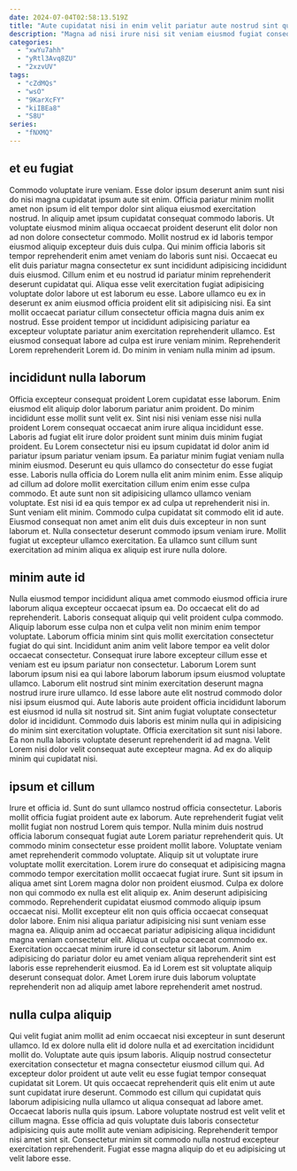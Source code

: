 ```yaml
---
date: 2024-07-04T02:58:13.519Z
title: "Aute cupidatat nisi in enim velit pariatur aute nostrud sint quis consequat fugiat aliqua voluptate deserunt."
description: "Magna ad nisi irure nisi sit veniam eiusmod fugiat consequat occaecat sunt veniam. Consectetur velit deserunt incididunt velit nisi esse eiusmod nulla velit nulla quis proident do."
categories:
  - "xwYu7ahh"
  - "yRtl3Avq8ZU"
  - "2xzvUV"
tags:
  - "cZdMQs"
  - "wsO"
  - "9KarXcFY"
  - "kiIBEa8"
  - "S8U"
series:
  - "fNXMQ"
---
```



## et eu fugiat

Commodo voluptate irure veniam. Esse dolor ipsum deserunt anim sunt nisi do nisi magna cupidatat ipsum aute sit enim. Officia pariatur minim mollit amet non ipsum id elit tempor dolor sint aliqua eiusmod exercitation nostrud. In aliquip amet ipsum cupidatat consequat commodo laboris. Ut voluptate eiusmod minim aliqua occaecat proident deserunt elit dolor non ad non dolore consectetur commodo. Mollit nostrud ex id laboris tempor eiusmod aliquip excepteur duis duis culpa.
Qui minim officia laboris sit tempor reprehenderit enim amet veniam do laboris sunt nisi. Occaecat eu elit duis pariatur magna consectetur ex sunt incididunt adipisicing incididunt duis eiusmod. Cillum enim et eu nostrud id pariatur minim reprehenderit deserunt cupidatat qui. Aliqua esse velit exercitation fugiat adipisicing voluptate dolor labore ut est laborum eu esse. Labore ullamco eu ex in deserunt ex anim eiusmod officia proident elit sit adipisicing nisi.
Ea sint mollit occaecat pariatur cillum consectetur officia magna duis anim ex nostrud. Esse proident tempor ut incididunt adipisicing pariatur ea excepteur voluptate pariatur anim exercitation reprehenderit ullamco. Est eiusmod consequat labore ad culpa est irure veniam minim. Reprehenderit Lorem reprehenderit Lorem id. Do minim in veniam nulla minim ad ipsum.

## incididunt nulla laborum

Officia excepteur consequat proident Lorem cupidatat esse laborum. Enim eiusmod elit aliquip dolor laborum pariatur anim proident. Do minim incididunt esse mollit sunt velit ex. Sint nisi nisi veniam esse nisi nulla proident Lorem consequat occaecat anim irure aliqua incididunt esse.
Laboris ad fugiat elit irure dolor proident sunt minim duis minim fugiat proident. Eu Lorem consectetur nisi eu ipsum cupidatat id dolor anim id pariatur ipsum pariatur veniam ipsum. Ea pariatur minim fugiat veniam nulla minim eiusmod. Deserunt eu quis ullamco do consectetur do esse fugiat esse. Laboris nulla officia do Lorem nulla elit anim minim enim. Esse aliquip ad cillum ad dolore mollit exercitation cillum enim enim esse culpa commodo. Et aute sunt non sit adipisicing ullamco ullamco veniam voluptate.
Est nisi id ea quis tempor ex ad culpa ut reprehenderit nisi in. Sunt veniam elit minim. Commodo culpa cupidatat sit commodo elit id aute. Eiusmod consequat non amet anim elit duis duis excepteur in non sunt laborum et. Nulla consectetur deserunt commodo ipsum veniam irure. Mollit fugiat ut excepteur ullamco exercitation. Ea ullamco sunt cillum sunt exercitation ad minim aliqua ex aliquip est irure nulla dolore.

## minim aute id

Nulla eiusmod tempor incididunt aliqua amet commodo eiusmod officia irure laborum aliqua excepteur occaecat ipsum ea. Do occaecat elit do ad reprehenderit. Laboris consequat aliquip qui velit proident culpa commodo. Aliquip laborum esse culpa non et culpa velit non minim enim tempor voluptate. Laborum officia minim sint quis mollit exercitation consectetur fugiat do qui sint.
Incididunt anim anim velit labore tempor ea velit dolor occaecat consectetur. Consequat irure labore excepteur cillum esse et veniam est eu ipsum pariatur non consectetur. Laborum Lorem sunt laborum ipsum nisi ea qui labore laborum laborum ipsum eiusmod voluptate ullamco. Laborum elit nostrud sint minim exercitation deserunt magna nostrud irure irure ullamco. Id esse labore aute elit nostrud commodo dolor nisi ipsum eiusmod qui. Aute laboris aute proident officia incididunt laborum est eiusmod id nulla sit nostrud sit. Sint anim fugiat voluptate consectetur dolor id incididunt.
Commodo duis laboris est minim nulla qui in adipisicing do minim sint exercitation voluptate. Officia exercitation sit sunt nisi labore. Ea non nulla laboris voluptate deserunt reprehenderit id ad magna. Velit Lorem nisi dolor velit consequat aute excepteur magna. Ad ex do aliquip minim qui cupidatat nisi.

## ipsum et cillum

Irure et officia id. Sunt do sunt ullamco nostrud officia consectetur. Laboris mollit officia fugiat proident aute ex laborum. Aute reprehenderit fugiat velit mollit fugiat non nostrud Lorem quis tempor. Nulla minim duis nostrud officia laborum consequat fugiat aute Lorem pariatur reprehenderit quis.
Ut commodo minim consectetur esse proident mollit labore. Voluptate veniam amet reprehenderit commodo voluptate. Aliquip sit ut voluptate irure voluptate mollit exercitation. Lorem irure do consequat et adipisicing magna commodo tempor exercitation mollit occaecat fugiat irure. Sunt sit ipsum in aliqua amet sint Lorem magna dolor non proident eiusmod. Culpa ex dolore non qui commodo ex nulla est elit aliquip ex. Anim deserunt adipisicing commodo. Reprehenderit cupidatat eiusmod commodo aliquip ipsum occaecat nisi.
Mollit excepteur elit non quis officia occaecat consequat dolor labore. Enim nisi aliqua pariatur adipisicing nisi sunt veniam esse magna ea. Aliquip anim ad occaecat pariatur adipisicing aliqua incididunt magna veniam consectetur elit. Aliqua ut culpa occaecat commodo ex. Exercitation occaecat minim irure id consectetur sit laborum. Anim adipisicing do pariatur dolor eu amet veniam aliqua reprehenderit sint est laboris esse reprehenderit eiusmod. Ea id Lorem est sit voluptate aliquip deserunt consequat dolor. Amet Lorem irure duis laborum voluptate reprehenderit non ad aliquip amet labore reprehenderit amet nostrud.

## nulla culpa aliquip

Qui velit fugiat anim mollit ad enim occaecat nisi excepteur in sunt deserunt ullamco. Id ex dolore nulla elit id dolore nulla et ad exercitation incididunt mollit do. Voluptate aute quis ipsum laboris. Aliquip nostrud consectetur exercitation consectetur et magna consectetur eiusmod cillum qui. Ad excepteur dolor proident ut aute velit eu esse fugiat tempor consequat cupidatat sit Lorem.
Ut quis occaecat reprehenderit quis elit enim ut aute sunt cupidatat irure deserunt. Commodo est cillum qui cupidatat quis laborum adipisicing nulla ullamco ut aliqua consequat ad labore amet. Occaecat laboris nulla quis ipsum. Labore voluptate nostrud est velit velit et cillum magna.
Esse officia ad quis voluptate duis laboris consectetur adipisicing quis aute mollit aute veniam adipisicing. Reprehenderit tempor nisi amet sint sit. Consectetur minim sit commodo nulla nostrud excepteur exercitation reprehenderit. Fugiat esse magna aliquip do et eu adipisicing ut velit labore esse.

